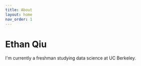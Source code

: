 ```yaml
---
title: About
layout: home
nav_order: 1
---
```


# Ethan Qiu

I'm currently a freshman studying data science at UC Berkeley. 

